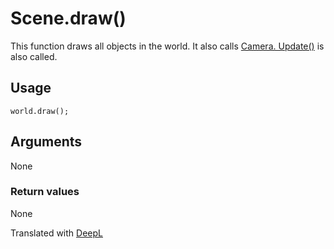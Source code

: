 # Scene.draw()

This function draws all objects in the world. It also calls [Camera. Update()](/lib/3d/camera/update) is also called.

## Usage

```
world.draw();
```

## Arguments

None

### Return values

None

Translated with [DeepL](https://www.deepl.com/translator)
